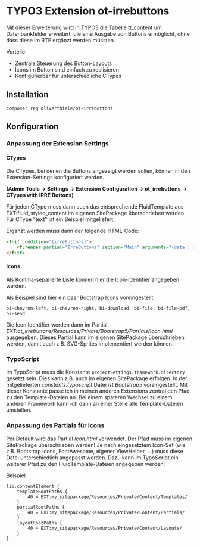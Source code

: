 # TYPO3 Extension ot-irrebuttons

Mit dieser Erweiterung wird in TYPO3 die Tabelle tt_content um Datenbankfelder erweitert,
die eine Ausgabe von Buttons ermöglicht, ohne dass diese im RTE ergänzt werden müssten.

Vorteile:

- Zentrale Steuerung des Button-Layouts
- Icons im Button sind einfach zu realisieren
- Konfigurierbar für unterschiedliche CTypes

## Installation

```shell
composer req oliverthiele/ot-irrebuttons
```

## Konfiguration

### Anpassung der Extension Settings

#### CTypes

Die CTypes, bei denen die Buttons angezeigt werden sollen, können in den Extension-Settings konfiguriert werden.

**(Admin Tools -> Settings -> Extension Configuration -> ot_irrebuttons -> CTypes with IRRE Buttons)**

Für jeden CType muss dann auch das entsprechende FluidTemplate aus EXT:fluid_styled_content im eigenen
SitePackage überschrieben werden. Für CType "text" ist ein Beispiel mitgeliefert.

Ergänzt werden muss dann der folgende HTML-Code:

```html
<f:if condition="{irreButtons}">
    <f:render partial="IrreButtons" section="Main" arguments="{data : data, irreButtons : irreButtons}"/>
</f:if>
```

#### Icons

Als Komma-separierte Liste können hier die Icon-Identifier angegeben werden.

Als Beispiel sind hier ein paar [Bootstrap Icons](https://icons.getbootstrap.com/) voreingestellt:

`bi-chevron-left, bi-chevron-right, bi-download, bi-file, bi-file-pdf, bi-send`

Die Icon Identifier werden dann im Partial _EXT:ot_irrebuttons/Resources/Private/Bootstrap5/Partials/Icon.html_
ausgegeben. Dieses Partial kann im eigenen SitePackage überschrieben werden, damit auch z.B. SVG-Sprites implementiert
werden können.

### TypoScript

Im TypoScript muss die Konstante `projectSettings.framework.directory` gesetzt sein.
Dies kann z.B. auch im eigenen SitePackage erfolgen. In der mitgelieferten _constants.typoscript_ Datei
ist _Bootstrap5_ voreingestellt. Mit dieser Konstante passe ich in meinen anderen Extensions zentral den Pfad zu den
Template-Dateien an. Bei einem späteren Wechsel zu einem anderen Framework kann ich dann an einer Stelle alle
Template-Dateien umstellen.

### Anpassung des Partials für Icons

Per Default wird das Partial _Icon.html_ verwendet. Der Pfad muss im eigenen SitePackage überschrieben werden!
Je nach eingesetztem Icon-Set (wie z.B. Bootstrap Icons, FontAwesome, eigener ViewHelper, ...) muss diese Datei
unterschiedlich angepasst werden. Dazu kann im TypoScript ein weiterer Pfad zu den FluidTemplate-Dateien angegeben
werden:

Beispiel:

```typo3_typoscript
lib.contentElement {
    templateRootPaths {
        40 = EXT:my_sitepackage/Resources/Private/Content/Templates/
    }
    partialRootPaths {
        40 = EXT:my_sitepackage/Resources/Private/Content/Partials/
    }
    layoutRootPaths {
        40 = EXT:my_sitepackage/Resources/Private/Content/Layouts/
    }
}
```
